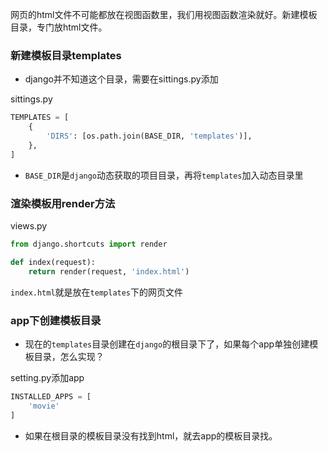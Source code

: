 网页的html文件不可能都放在视图函数里，我们用视图函数渲染就好。新建模板目录，专门放html文件。
### 新建模板目录templates
* django并不知道这个目录，需要在sittings.py添加

sittings.py

```python
TEMPLATES = [
    {
        'DIRS': [os.path.join(BASE_DIR, 'templates')],
    },
]
```
* `BASE_DIR`是`django`动态获取的项目目录，再将`templates`加入动态目录里

### 渲染模板用render方法
views.py

```python
from django.shortcuts import render

def index(request):
    return render(request, 'index.html')
```
`index.html`就是放在`templates`下的网页文件

### app下创建模板目录

* 现在的`templates`目录创建在`django`的根目录下了，如果每个app单独创建模板目录，怎么实现？

setting.py添加app

```python
INSTALLED_APPS = [
    'movie'
]
```
* 如果在根目录的模板目录没有找到html，就去app的模板目录找。

